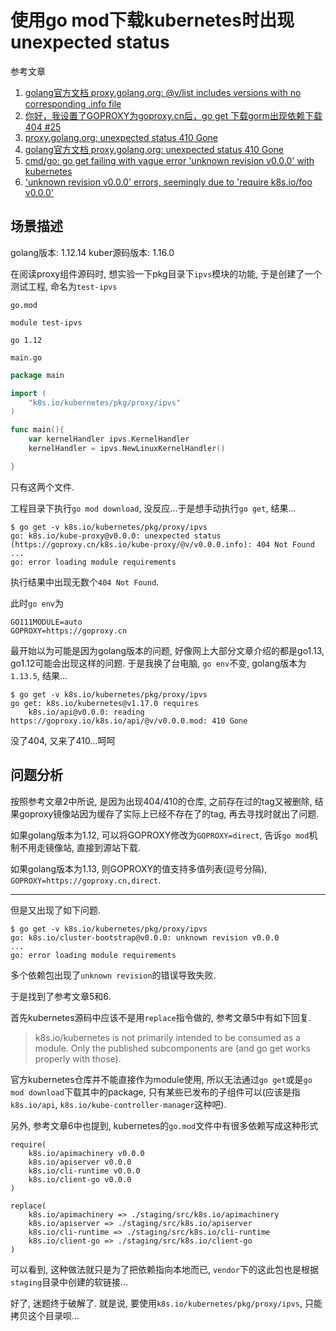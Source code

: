 # 使用go mod下载kubernetes时出现unexpected status

参考文章

1. [golang官方文档 proxy.golang.org: @v/list includes versions with no corresponding .info file](https://github.com/golang/go/issues/34033)
2. [你好，我设置了GOPROXY为goproxy.cn后，go get 下载gorm出现依赖下载404 #25](https://github.com/goproxy/goproxy.cn/issues/25)
3. [proxy.golang.org: unexpected status 410 Gone](https://blog.csdn.net/shida_csdn/article/details/100056056)
4. [golang官方文档 proxy.golang.org: unexpected status 410 Gone](https://github.com/golang/go/issues/32461)
5. [cmd/go: go get failing with vague error 'unknown revision v0.0.0' with kubernetes](https://github.com/golang/go/issues/32776)
6. ['unknown revision v0.0.0' errors, seemingly due to 'require k8s.io/foo v0.0.0'](https://github.com/kubernetes/kubernetes/issues/79384)


## 场景描述

golang版本: 1.12.14
kuber源码版本: 1.16.0

在阅读proxy组件源码时, 想实验一下pkg目录下`ipvs`模块的功能, 于是创建了一个测试工程, 命名为`test-ipvs`

`go.mod`

```
module test-ipvs

go 1.12
```

`main.go`

```go
package main

import (
	"k8s.io/kubernetes/pkg/proxy/ipvs"
)

func main(){
	var kernelHandler ipvs.KernelHandler
	kernelHandler = ipvs.NewLinuxKernelHandler()

}
```

只有这两个文件.

工程目录下执行`go mod download`, 没反应...于是想手动执行`go get`, 结果...

```
$ go get -v k8s.io/kubernetes/pkg/proxy/ipvs
go: k8s.io/kube-proxy@v0.0.0: unexpected status (https://goproxy.cn/k8s.io/kube-proxy/@v/v0.0.0.info): 404 Not Found
...
go: error loading module requirements
```

执行结果中出现无数个`404 Not Found`.

此时`go env`为

```
GO111MODULE=auto
GOPROXY=https://goproxy.cn
```

最开始以为可能是因为golang版本的问题, 好像网上大部分文章介绍的都是go1.13, go1.12可能会出现这样的问题. 于是我换了台电脑, `go env`不变, golang版本为`1.13.5`, 结果...

```
$ go get -v k8s.io/kubernetes/pkg/proxy/ipvs
go get: k8s.io/kubernetes@v1.17.0 requires
	k8s.io/api@v0.0.0: reading https://goproxy.io/k8s.io/api/@v/v0.0.0.mod: 410 Gone
```

没了404, 又来了410...呵呵

## 问题分析

按照参考文章2中所说, 是因为出现404/410的仓库, 之前存在过的tag又被删除, 结果goproxy镜像站因为缓存了实际上已经不存在了的tag, 再去寻找时就出了问题.

如果golang版本为1.12, 可以将GOPROXY修改为`GOPROXY=direct`, 告诉`go mod`机制不用走镜像站, 直接到源站下载.

如果golang版本为1.13, 则GOPROXY的值支持多值列表(逗号分隔), `GOPROXY=https://goproxy.cn,direct`.

------

但是又出现了如下问题.

```
$ go get -v k8s.io/kubernetes/pkg/proxy/ipvs
go: k8s.io/cluster-bootstrap@v0.0.0: unknown revision v0.0.0
...
go: error loading module requirements
```

多个依赖包出现了`unknown revision`的错误导致失败.

于是找到了参考文章5和6.

首先kubernetes源码中应该不是用`replace`指令做的, 参考文章5中有如下回复.

> k8s.io/kubernetes is not primarily intended to be consumed as a module. Only the published subcomponents are (and go get works properly with those).

官方kubernetes仓库并不能直接作为module使用, 所以无法通过`go get`或是`go mod download`下载其中的package, 只有某些已发布的子组件可以(应该是指`k8s.io/api`, `k8s.io/kube-controller-manager`这种吧).

另外, 参考文章6中也提到, kubernetes的`go.mod`文件中有很多依赖写成这种形式

```
require(
	k8s.io/apimachinery v0.0.0
	k8s.io/apiserver v0.0.0
	k8s.io/cli-runtime v0.0.0
	k8s.io/client-go v0.0.0
)

replace(
    k8s.io/apimachinery => ./staging/src/k8s.io/apimachinery
	k8s.io/apiserver => ./staging/src/k8s.io/apiserver
	k8s.io/cli-runtime => ./staging/src/k8s.io/cli-runtime
	k8s.io/client-go => ./staging/src/k8s.io/client-go
)
```

可以看到, 这种做法就只是为了把依赖指向本地而已, `vendor`下的这此包也是根据`staging`目录中创建的软链接...

好了, 迷题终于破解了. 就是说, 要使用`k8s.io/kubernetes/pkg/proxy/ipvs`, 只能拷贝这个目录呗...
